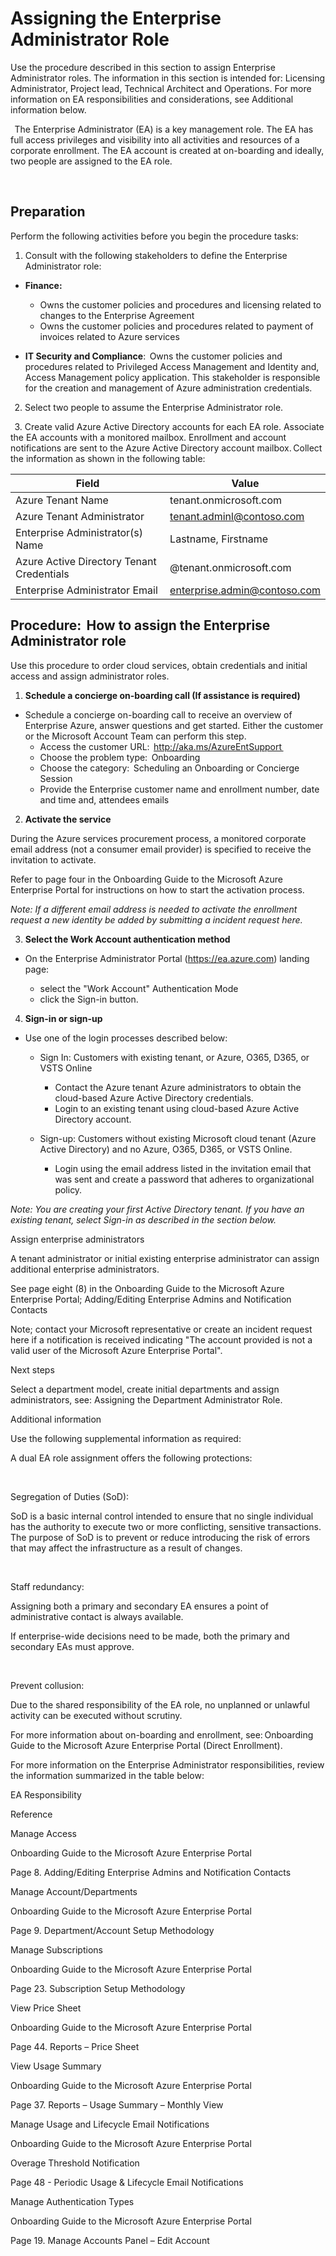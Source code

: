 # Assigning the Enterprise Administrator Role


Use the procedure described in this section to assign Enterprise Administrator roles. The information in this section is intended for: Licensing Administrator, Project lead, Technical Architect and Operations. For more information on EA responsibilities and considerations, see Additional information below.  

  
The Enterprise Administrator (EA) is a key management role. The EA has full access privileges and visibility into all activities and resources of a corporate enrollment. The EA account is created at on-boarding and ideally, two people are assigned to the EA role.    

  
  
  
## Preparation  

Perform the following activities before you begin the procedure tasks:  

 

1. Consult with the following stakeholders to define the Enterprise Administrator role:  


  - **Finance:**   
    - Owns the customer policies and procedures and licensing related to changes to the Enterprise Agreement  
    - Owns the customer policies and procedures related to payment of invoices related to Azure services  

  - **IT Security and Compliance**:  Owns the customer policies and procedures related to Privileged Access Management and Identity and, 
  Access Management policy application. This stakeholder is responsible for the creation and management of Azure administration 
  credentials.  

  
2. Select two people to assume the Enterprise Administrator role.  

  
3. Create valid Azure Active Directory accounts for each EA role. Associate the EA accounts with a monitored mailbox. Enrollment and account notifications are sent to the Azure Active Directory account mailbox. Collect the information as shown in the following table: 
  

| __Field__ | __Value__ |
|------------------------------|----------------------------|
| Azure Tenant Name    | tenant.onmicrosoft.com   | 
| Azure Tenant Administrator  | tenant.adminl@contoso.com    | 
| Enterprise Administrator(s) Name  | Lastname, Firstname   | 
| Azure Active Directory Tenant Credentials  | @tenant.onmicrosoft.com   | 
| Enterprise Administrator Email   | enterprise.admin@contoso.com   | 


 

## Procedure:  How to assign the Enterprise Administrator role  


Use this procedure to order cloud services, obtain credentials and initial access and assign administrator roles.  


1. **Schedule a concierge on-boarding call (If assistance is required)** 

  - Schedule a concierge on-boarding call to receive an overview of Enterprise Azure, answer questions and get started. Either the customer or the Microsoft Account Team can perform this step.    
     - Access the customer URL:  http://aka.ms/AzureEntSupport  
     - Choose the problem type:  Onboarding  
     - Choose the category:  Scheduling an Onboarding or Concierge Session  
     - Provide the Enterprise customer name and enrollment number, date and time and, attendees emails  

2. **Activate the service** 

During the Azure services procurement process, a monitored corporate email address (not a consumer email provider) is specified to receive the invitation to activate.  


Refer to page four in the Onboarding Guide to the Microsoft Azure Enterprise Portal for instructions on how to start the activation process. 


*Note: If a different email address is needed to activate the enrollment request a new identity be added by submitting a incident request here.*


 

3. **Select the Work Account authentication method** 

  - On the Enterprise Administrator Portal (https://ea.azure.com) landing page: 

     - select the "Work Account" Authentication Mode 
     - click the Sign-in button. 



4. **Sign-in or sign-up** 

  - Use one of the login processes described below: 

    - Sign In: Customers with existing tenant, or Azure, O365, D365, or VSTS Online 

        - Contact the Azure tenant Azure administrators to obtain the cloud-based Azure Active Directory credentials.  
        - Login to an existing tenant using cloud-based Azure Active Directory account. 

    - Sign-up: Customers without existing Microsoft cloud tenant (Azure Active Directory) and no Azure, O365, D365, or VSTS Online. 

        - Login using the email address listed in the invitation email that was sent and create a password that adheres to organizational policy. 

*Note: You are creating your first Active Directory tenant. If you have an existing tenant, select Sign-in as described in the section below.*


 

Assign enterprise administrators 



A tenant administrator or initial existing enterprise administrator can assign additional enterprise administrators.  


See page eight (8) in the Onboarding Guide to the Microsoft Azure Enterprise Portal; Adding/Editing Enterprise Admins and Notification 
Contacts 


 


Note; contact your Microsoft representative or create an incident request here if a notification is received indicating "The account provided is 
not a valid user of the Microsoft Azure Enterprise Portal". 


 


 


 


Next steps 


Select a department model, create initial departments and assign administrators, see:  Assigning the Department Administrator Role. 


 


 


 


Additional information 


Use the following supplemental information as required:  


 


A dual EA role assignment offers the following protections:  


  

Segregation of Duties (SoD):   



SoD is a basic internal control intended to ensure that no single individual has the authority to execute two or more conflicting, sensitive 
transactions. The purpose of SoD is to prevent or reduce introducing the risk of errors that may affect the infrastructure as a result of 
changes.    


  

Staff redundancy:  

Assigning both a primary and secondary EA ensures a point of administrative contact is always available.  


If enterprise-wide decisions need to be made, both the primary and secondary EAs must approve.  

  



Prevent collusion:  



Due to the shared responsibility of the EA role, no unplanned or unlawful activity can be executed without scrutiny.  


 


For more information about on-boarding and enrollment, see: Onboarding Guide to the Microsoft Azure Enterprise Portal (Direct Enrollment). 


 


For more information on the Enterprise Administrator responsibilities, review the information summarized in the table below:  


 







EA Responsibility 
 


 Reference 
 



Manage Access 
 


Onboarding Guide to the Microsoft Azure Enterprise Portal 


Page 8. Adding/Editing Enterprise Admins and Notification Contacts 
 



Manage Account/Departments 
 


Onboarding Guide to the Microsoft Azure Enterprise Portal 


Page 9. Department/Account Setup Methodology 
 



Manage Subscriptions  
 


Onboarding Guide to the Microsoft Azure Enterprise Portal 


Page 23. Subscription Setup Methodology 
 



View Price Sheet 
 


Onboarding Guide to the Microsoft Azure Enterprise Portal 


Page 44. Reports – Price Sheet 
 



View Usage Summary 
 


Onboarding Guide to the Microsoft Azure Enterprise Portal 


Page 37.  Reports – Usage Summary – Monthly View 
 



Manage Usage and Lifecycle Email Notifications   
 


Onboarding Guide to the Microsoft Azure Enterprise Portal 


 Overage Threshold Notification 


Page 48 - Periodic Usage & Lifecycle Email Notifications 
 



Manage Authentication Types 
 


Onboarding Guide to the Microsoft Azure Enterprise Portal 


Page 19. Manage Accounts Panel – Edit Account 
 


 


 
